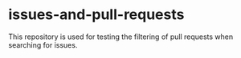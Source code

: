 # issues-and-pull-requests
This repository is used for testing the filtering of pull requests when searching for issues.
